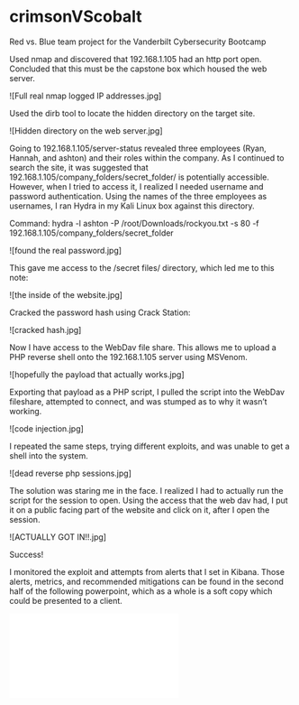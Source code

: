 # crimsonVScobalt
Red vs. Blue team project for the Vanderbilt Cybersecurity Bootcamp

Used nmap and discovered that 192.168.1.105 had an http port open. Concluded that this must be the capstone box which housed the web server. 

![Full real nmap logged IP addresses.jpg]

Used the dirb tool to locate the hidden directory on the target site. 

![Hidden directory on the web server.jpg]


Going to 192.168.1.105/server-status revealed three employees (Ryan, Hannah, and ashton) and their roles within the company. As I continued to search the site, it was suggested that 192.168.1.105/company_folders/secret_folder/ is potentially accessible. However, when I tried to access it, I realized I needed username and password authentication. Using the names of the three employees as usernames, I ran Hydra in my Kali Linux box against this directory.

Command: hydra -l ashton -P /root/Downloads/rockyou.txt -s 80 -f 192.168.1.105/company_folders/secret_folder

![found the real password.jpg]

This gave me access to the /secret files/ directory, which led me to this note:

![the inside of the website.jpg]


Cracked the password hash using Crack Station:

![cracked hash.jpg]

Now I have access to the WebDav file share. This allows me to upload a PHP reverse shell onto the 192.168.1.105 server using MSVenom.

![hopefully the payload that actually works.jpg]


Exporting that payload as a PHP script, I pulled the script into the WebDav fileshare, attempted to connect, and was stumped as to why it wasn’t working. 

![code injection.jpg]

I repeated the same steps, trying different exploits, and was unable to get a shell into the system. 

![dead reverse php sessions.jpg]

The solution was staring me in the face. I realized I had to actually run the script for the session to open. Using the access that the web dav had, I put it on a public facing part of the website and click on it, after I open the session.

![ACTUALLY GOT IN!!.jpg]

Success!

I monitored the exploit and attempts from alerts that I set in Kibana. Those alerts, metrics, and recommended mitigations can be found in the second half of the following powerpoint, which as a whole is a soft copy which could be presented to a client. 

<embed src="/Desktop/cobaltVScrimson repository/Copy of Red vs Blue Team Project slides FINAL JW.pdf" type=application/pdf>
